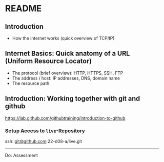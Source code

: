 # README

## Introduction
- How the internet works (quick overview of TCP/IP)

## Internet Basics: Quick anatomy of a URL (Uniform Resource Locator)
- The protocol (brief overview): HTTP, HTTPS, SSH, FTP
- The address / host: IP addresses, DNS, domain name
- The resource path

## Introduction: Working together with git and github

https://lab.github.com/githubtraining/introduction-to-github

### Setup Access to `live`-Repository
ssh: git@github.com:22-d08-a/live.git

---

Do: Assessment
